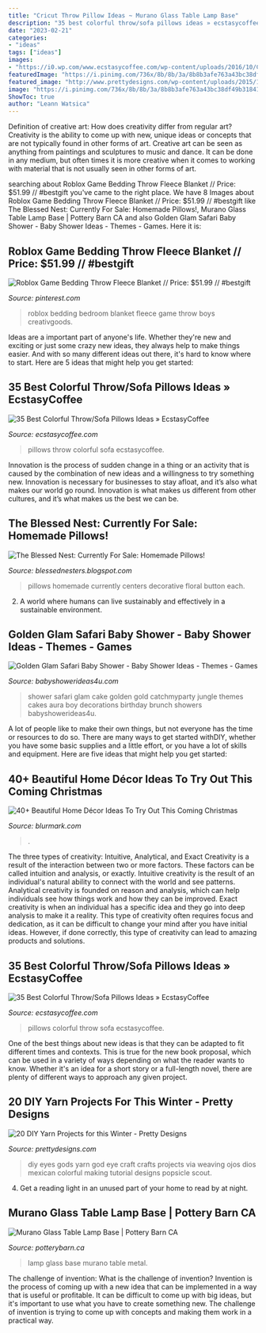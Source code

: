 ```yaml
---
title: "Cricut Throw Pillow Ideas ~ Murano Glass Table Lamp Base"
description: "35 best colorful throw/sofa pillows ideas » ecstasycoffee"
date: "2023-02-21"
categories:
- "ideas"
tags: ["ideas"]
images:
- "https://i0.wp.com/www.ecstasycoffee.com/wp-content/uploads/2016/10/Colorful-Throw-Pillows-33.jpg"
featuredImage: "https://i.pinimg.com/736x/8b/8b/3a/8b8b3afe763a43bc38df49b31841f9e0.jpg"
featured_image: "http://www.prettydesigns.com/wp-content/uploads/2015/11/DIY-Gods-Eyes.jpg"
image: "https://i.pinimg.com/736x/8b/8b/3a/8b8b3afe763a43bc38df49b31841f9e0.jpg"
ShowToc: true
author: "Leann Watsica"
---
```



Definition of creative art: How does creativity differ from regular art?
Creativity is the ability to come up with new, unique ideas or concepts that are not typically found in other forms of art. Creative art can be seen as anything from paintings and sculptures to music and dance. It can be done in any medium, but often times it is more creative when it comes to working with material that is not usually seen in other forms of art.

	

		
searching about Roblox Game Bedding Throw Fleece Blanket // Price: $51.99 // #bestgift you've came to the right place. We have 8 Images about Roblox Game Bedding Throw Fleece Blanket // Price: $51.99 // #bestgift like The Blessed Nest: Currently For Sale: Homemade Pillows!, Murano Glass Table Lamp Base | Pottery Barn CA and also Golden Glam Safari Baby Shower - Baby Shower Ideas - Themes - Games. Here it is:
		
    
## Roblox Game Bedding Throw Fleece Blanket // Price: $51.99 // #bestgift

<img loading=lazy src="https://i.pinimg.com/736x/8b/8b/3a/8b8b3afe763a43bc38df49b31841f9e0.jpg" onerror="this.onerror=null;this.src='https://tse3.mm.bing.net/th?id=OIP.lkWtnCUOI_U_HIl6nZTzkQHaJH&amp;pid=15.1';" alt="Roblox Game Bedding Throw Fleece Blanket // Price: $51.99 // #bestgift">

_Source: pinterest.com_

>roblox bedding bedroom blanket fleece game throw boys creativgoods. 

	

Ideas are a important part of anyone's life. Whether they're new and exciting or just some crazy new ideas, they always help to make things easier. And with so many different ideas out there, it's hard to know where to start. Here are 5 ideas that might help you get started: 

    
## 35 Best Colorful Throw/Sofa Pillows Ideas » EcstasyCoffee

<img loading=lazy src="https://i2.wp.com/www.ecstasycoffee.com/wp-content/uploads/2016/10/Colorful-Throw-Pillows-37.jpg" onerror="this.onerror=null;this.src='https://tse1.mm.bing.net/th?id=OIP.GAk1zhUpsu8lCKbMYphjIAHaLH&amp;pid=15.1';" alt="35 Best Colorful Throw/Sofa Pillows Ideas » EcstasyCoffee">

_Source: ecstasycoffee.com_

>pillows throw colorful sofa ecstasycoffee. 

	

Innovation is the process of sudden change in a thing or an activity that is caused by the combination of new ideas and a willingness to try something new. Innovation is necessary for businesses to stay afloat, and it’s also what makes our world go round. Innovation is what makes us different from other cultures, and it’s what makes us the best we can be.

    
## The Blessed Nest: Currently For Sale: Homemade Pillows!

<img loading=lazy src="http://2.bp.blogspot.com/-JwdV5KiZogg/TpZgMo4WKNI/AAAAAAAAADE/UL7ZA4_m3R8/s1600/pillows+030.JPG" onerror="this.onerror=null;this.src='https://tse2.mm.bing.net/th?id=OIP.-cMTI5XuySGYUuYpYOVyTwHaJ6&amp;pid=15.1';" alt="The Blessed Nest: Currently For Sale: Homemade Pillows!">

_Source: blessednesters.blogspot.com_

>pillows homemade currently centers decorative floral button each. 

	

2. A world where humans can live sustainably and effectively in a sustainable environment. 

    
## Golden Glam Safari Baby Shower - Baby Shower Ideas - Themes - Games

<img loading=lazy src="https://babyshowerideas4u.com/wp-content/uploads/2018/04/Golden-Glam-Safari-Baby-Shower-Tiered-Cake.jpeg" onerror="this.onerror=null;this.src='https://tse4.mm.bing.net/th?id=OIP.dBdVmiXi3pIafSdRMCIm5AHaJ4&amp;pid=15.1';" alt="Golden Glam Safari Baby Shower - Baby Shower Ideas - Themes - Games">

_Source: babyshowerideas4u.com_

>shower safari glam cake golden gold catchmyparty jungle themes cakes aura boy decorations birthday brunch showers babyshowerideas4u. 

	

A lot of people like to make their own things, but not everyone has the time or resources to do so. There are many ways to get started withDIY, whether you have some basic supplies and a little effort, or you have a lot of skills and equipment. Here are five ideas that might help you get started: 

    
## 40+ Beautiful Home Décor Ideas To Try Out This Coming Christmas

<img loading=lazy src="https://www.blurmark.com/wp-content/uploads/2017/11/Colorful-Christmas-Tree-With-Beautiful-Ornaments.jpg" onerror="this.onerror=null;this.src='https://tse1.mm.bing.net/th?id=OIP.8VU8f9AGvIb7RA1ok4C6tgHaJ4&amp;pid=15.1';" alt="40+ Beautiful Home Décor Ideas To Try Out This Coming Christmas">

_Source: blurmark.com_

>. 

	

The three types of creativity: Intuitive, Analytical, and Exact
Creativity is a result of the interaction between two or more factors. These factors can be called intuition and analysis, or exactly. Intuitive creativity is the result of an individual's natural ability to connect with the world and see patterns. Analytical creativity is founded on reason and analysis, which can help individuals see how things work and how they can be improved. 
Exact creativity is when an individual has a specific idea and they go into deep analysis to make it a reality. This type of creativity often requires focus and dedication, as it can be difficult to change your mind after you have initial ideas. However, if done correctly, this type of creativity can lead to amazing products and solutions.

    
## 35 Best Colorful Throw/Sofa Pillows Ideas » EcstasyCoffee

<img loading=lazy src="https://i0.wp.com/www.ecstasycoffee.com/wp-content/uploads/2016/10/Colorful-Throw-Pillows-33.jpg" onerror="this.onerror=null;this.src='https://tse1.mm.bing.net/th?id=OIP.hZC3L2e6f7DnzlKvRk6BHgHaLI&amp;pid=15.1';" alt="35 Best Colorful Throw/Sofa Pillows Ideas » EcstasyCoffee">

_Source: ecstasycoffee.com_

>pillows colorful throw sofa ecstasycoffee. 

	

One of the best things about new ideas is that they can be adapted to fit different times and contexts. This is true for the new book proposal, which can be used in a variety of ways depending on what the reader wants to know. Whether it's an idea for a short story or a full-length novel, there are plenty of different ways to approach any given project.

    
## 20 DIY Yarn Projects For This Winter - Pretty Designs

<img loading=lazy src="http://www.prettydesigns.com/wp-content/uploads/2015/11/DIY-Gods-Eyes.jpg" onerror="this.onerror=null;this.src='https://tse2.mm.bing.net/th?id=OIP.eYfeBpVUr8Olk89-4ArDHQHaKw&amp;pid=15.1';" alt="20 DIY Yarn Projects for this Winter - Pretty Designs">

_Source: prettydesigns.com_

>diy eyes gods yarn god eye craft crafts projects via weaving ojos dios mexican colorful making tutorial designs popsicle scout. 

	

4. Get a reading light in an unused part of your home to read by at night.

    
## Murano Glass Table Lamp Base | Pottery Barn CA

<img loading=lazy src="http://www.potterybarn.ca/core/media/media.nl?id=85580796&amp;c=3572911&amp;h=faa8fcb8e918b798d00a&amp;resizeid=25&amp;resizeh=1200&amp;resizew=1200" onerror="this.onerror=null;this.src='https://tse2.mm.bing.net/th?id=OIP.Attm3zfoQlDR8nevvHIHfgHaGq&amp;pid=15.1';" alt="Murano Glass Table Lamp Base | Pottery Barn CA">

_Source: potterybarn.ca_

>lamp glass base murano table metal. 

	

The challenge of invention: What is the challenge of invention?
Invention is the process of coming up with a new idea that can be implemented in a way that is useful or profitable. It can be difficult to come up with big ideas, but it's important to use what you have to create something new. The challenge of invention is trying to come up with concepts and making them work in a practical way.

